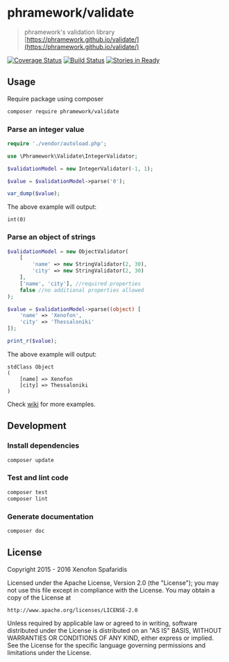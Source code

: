 # phramework/validate
> phramework's validation library [https://phramework.github.io/validate/](https://phramework.github.io/validate/)

[![Coverage Status](https://coveralls.io/repos/phramework/validate/badge.svg?branch=master&service=github)](https://coveralls.io/github/phramework/validate?branch=master) [![Build Status](https://travis-ci.org/phramework/validate.svg?branch=master)](https://travis-ci.org/phramework/validate)
[![Stories in Ready](https://badge.waffle.io/phramework/validate.svg?label=ready&title=Ready)](http://waffle.io/phramework/validate)

## Usage
Require package using composer

```bash
composer require phramework/validate
```

### Parse an integer value

```php
require './vendor/autoload.php';

use \Phramework\Validate\IntegerValidator;

$validationModel = new IntegerValidator(-1, 1);

$value = $validationModel->parse('0');

var_dump($value);
```

The above example will output:

```
int(0)
```

### Parse an object of strings

```php
$validationModel = new ObjectValidator(
    [
        'name' => new StringValidator(2, 30),
        'city' => new StringValidator(2, 30)
    ],
    ['name', 'city'], //required properties
    false //no additional properties allowed
);

$value = $validationModel->parse((object) [
    'name' => 'Xenofon',
    'city' => 'Thessaloniki'
]);

print_r($value);
```

The above example will output:

```
stdClass Object
(
    [name] => Xenofon
    [city] => Thessaloniki
)
```

Check [wiki](https://github.com/phramework/validate/wiki) for more examples.

## Development
### Install dependencies

```bash
composer update
```

### Test and lint code

```bash
composer test
composer lint
```
### Generate documentation

```bash
composer doc
```

## License
Copyright 2015 - 2016 Xenofon Spafaridis

Licensed under the Apache License, Version 2.0 (the "License"); you may not use this file except in compliance with the License. You may obtain a copy of the License at

```
http://www.apache.org/licenses/LICENSE-2.0
```

Unless required by applicable law or agreed to in writing, software distributed under the License is distributed on an "AS IS" BASIS, WITHOUT WARRANTIES OR CONDITIONS OF ANY KIND, either express or implied. See the License for the specific language governing permissions and limitations under the License.
